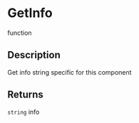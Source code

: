 # GetInfo

<span class="badge badge-secondary">function</span>

## Description
Get info string specific for this component

## Returns
`string` info